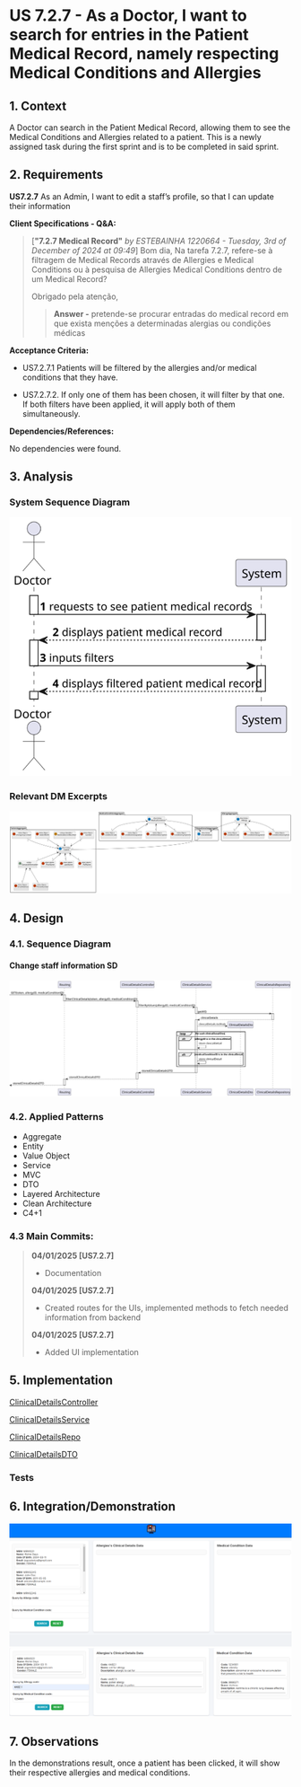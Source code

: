 # US 7.2.7 - As a Doctor, I want to search for entries in the Patient Medical Record, namely respecting Medical Conditions and Allergies

## 1. Context

A Doctor can search in the Patient Medical Record, allowing them to see the Medical Conditions and Allergies related to a patient.
This is a newly assigned task during the first sprint and is to be completed in said sprint.

## 2. Requirements

**US7.2.7** As an Admin, I want to edit a staff’s profile, so that I can update their information

**Client Specifications - Q&A:**
> [**"7.2.7 Medical Record"** *by ESTEBAINHA 1220664 - Tuesday, 3rd of December of 2024 at 09:49*]
> Bom dia,
> Na tarefa 7.2.7, refere-se à filtragem de Medical Records através de Allergies e Medical Conditions ou à pesquisa de Allergies
> Medical Conditions dentro de um Medical Record?
>
> Obrigado pela atenção,
>>**Answer -** pretende-se procurar entradas do medical record em que exista menções a determinadas alergias ou condições médicas

**Acceptance Criteria:**

- US7.2.7.1 Patients will be filtered by the allergies and/or medical conditions that they have.

- US7.2.7.2. If only one of them has been chosen, it will filter by that one. If both filters have been applied, it will apply both of them simultaneously.

**Dependencies/References:**

No dependencies were found.

## 3. Analysis

### System Sequence Diagram

![System Sequence](./SVG/system_sequence_diagram.svg)

### Relevant DM Excerpts

![DM Excerpt](./SVG/dm_excerpt.svg)

## 4. Design

### 4.1. Sequence Diagram

#### Change staff information SD
![Sequence Diagram](./SVG/sequence_diagram.svg)

### 4.2. Applied Patterns

- Aggregate
- Entity
- Value Object
- Service
- MVC
- DTO
- Layered Architecture
- Clean Architecture
- C4+1

### 4.3 Main Commits:
> **04/01/2025 [US7.2.7]**
> - Documentation
>
> **04/01/2025 [US7.2.7]**
> - Created routes for the UIs, implemented methods to fetch needed information from backend
>
> **04/01/2025 [US7.2.7]**
> - Added UI implementation
>

## 5. Implementation

[ClinicalDetailsController](../../../PMD/src/controllers/ClinicalDetailsController.ts)

[ClinicalDetailsService](../../../PMD/src/services/ClinicalDetailsService.ts)

[ClinicalDetailsRepo](../../../PMD/src/repos/clinicalDetailsRepo.ts)

[ClinicalDetailsDTO](../../../PMD/src/dto/IClinicalDetailsDTO.ts)

### Tests

## 6. Integration/Demonstration

![US7.2.7-Demonstration_frontend](us7.2.7_frontend.png)
![US7.2.7-Demonstration_frontend2](us7.2.7_frontend2.png)

## 7. Observations

In the demonstrations result, once a patient has been clicked, it will show their respective allergies and medical conditions.